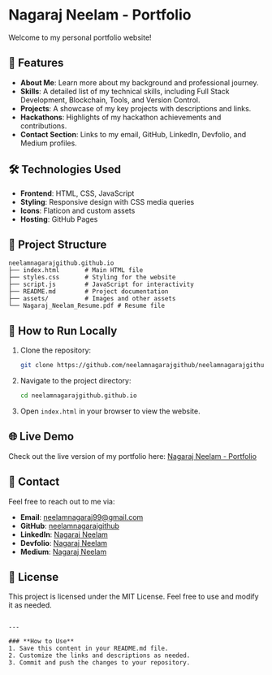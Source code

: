 
# Nagaraj Neelam - Portfolio

Welcome to my personal portfolio website! 

## 🌟 Features

- **About Me**: Learn more about my background and professional journey.
- **Skills**: A detailed list of my technical skills, including Full Stack Development, Blockchain, Tools, and Version Control.
- **Projects**: A showcase of my key projects with descriptions and links.
- **Hackathons**: Highlights of my hackathon achievements and contributions.
- **Contact Section**: Links to my email, GitHub, LinkedIn, Devfolio, and Medium profiles.

## 🛠️ Technologies Used

- **Frontend**: HTML, CSS, JavaScript
- **Styling**: Responsive design with CSS media queries
- **Icons**: Flaticon and custom assets
- **Hosting**: GitHub Pages

## 📂 Project Structure

```
neelamnagarajgithub.github.io
├── index.html       # Main HTML file
├── styles.css       # Styling for the website
├── script.js        # JavaScript for interactivity
├── README.md        # Project documentation
├── assets/          # Images and other assets
└── Nagaraj_Neelam_Resume.pdf # Resume file
```

## 🚀 How to Run Locally

1. Clone the repository:
   ```bash
   git clone https://github.com/neelamnagarajgithub/neelamnagarajgithub.github.io.git
   ```
2. Navigate to the project directory:
   ```bash
   cd neelamnagarajgithub.github.io
   ```
3. Open `index.html` in your browser to view the website.

## 🌐 Live Demo

Check out the live version of my portfolio here: [Nagaraj Neelam - Portfolio](https://www.nagarajneelam.me/)

## 📧 Contact

Feel free to reach out to me via:
- **Email**: [neelamnagaraj99@gmail.com](mailto:neelamnagaraj99@gmail.com)
- **GitHub**: [neelamnagarajgithub](https://github.com/neelamnagarajgithub)
- **LinkedIn**: [Nagaraj Neelam](https://linkedin.com/in/nagarajneelam)
- **Devfolio**: [Nagaraj Neelam](https://devfolio.co/@nagarajneelam)
- **Medium**: [Nagaraj Neelam](https://medium.com/@nagarajneelam)

## 📝 License

This project is licensed under the MIT License. Feel free to use and modify it as needed.
```

---

### **How to Use**
1. Save this content in your README.md file.
2. Customize the links and descriptions as needed.
3. Commit and push the changes to your repository.
